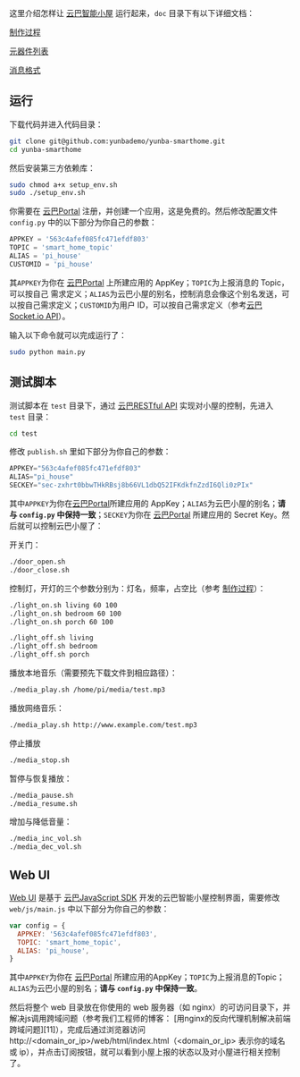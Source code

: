 这里介绍怎样让 [云巴智能小屋][1] 运行起来，`doc` 目录下有以下详细文档：

[制作过程][2]

[元器件列表][3]

[消息格式][4]

运行
--------

下载代码并进入代码目录：
```bash
git clone git@github.com:yunbademo/yunba-smarthome.git
cd yunba-smarthome
```

然后安装第三方依赖库：
```bash
sudo chmod a+x setup_env.sh
sudo ./setup_env.sh
```
你需要在 [云巴Portal][5] 注册，并创建一个应用，这是免费的。然后修改配置文件 `config.py` 中的以下部分为你自己的参数：
```python
APPKEY = '563c4afef085fc471efdf803'
TOPIC = 'smart_home_topic'
ALIAS = 'pi_house'
CUSTOMID = 'pi_house'
```
其`APPKEY`为你在 [云巴Portal][5] 上所建应用的 AppKey；`TOPIC`为上报消息的 Topic，可以按自己 需求定义；`ALIAS`为云巴小屋的别名，控制消息会像这个别名发送，可以按自己需求定义；`CUSTOMID`为用户 ID，可以按自己需求定义（参考[云巴Socket.io API][6]）。

输入以下命令就可以完成运行了：
```bash
sudo python main.py
```

测试脚本
--------

测试脚本在 `test` 目录下，通过 [云巴RESTful API][7] 实现对小屋的控制，先进入 `test` 目录：
```bash
cd test
```
修改 `publish.sh` 里如下部分为你自己的参数：
```python
APPKEY="563c4afef085fc471efdf803"
ALIAS="pi_house"
SECKEY="sec-zxhrt0bbwTHkRBsj8b66VL1dbQ52IFKdkfnZzdI6Qli0zPIx"
```
其中`APPKEY`为你在[云巴Portal][5]所建应用的 AppKey；`ALIAS`为云巴小屋的别名；**请与 `config.py` 中保持一致**；`SECKEY`为你在 [云巴Portal][5] 所建应用的 Secret Key。然后就可以控制云巴小屋了：

开关门：
```bash
./door_open.sh
./door_close.sh
```

控制灯，开灯的三个参数分别为：灯名，频率，占空比（参考 [制作过程][2]）：
```bash
./light_on.sh living 60 100
./light_on.sh bedroom 60 100
./light_on.sh porch 60 100

./light_off.sh living
./light_off.sh bedroom
./light_off.sh porch
```

播放本地音乐（需要预先下载文件到相应路径）：
```bash
./media_play.sh /home/pi/media/test.mp3
```

播放网络音乐：
```bash
./media_play.sh http://www.example.com/test.mp3
```

停止播放
```bash
./media_stop.sh
```

暂停与恢复播放：
```bash
./media_pause.sh
./media_resume.sh
```

增加与降低音量：
```bash
./media_inc_vol.sh
./media_dec_vol.sh
```

Web UI
--------

[Web UI][8] 是基于 [云巴JavaScript SDK][9] 开发的云巴智能小屋控制界面，需要修改 `web/js/main.js` 中以下部分为你自己的参数：
```js
var config = {
  APPKEY: '563c4afef085fc471efdf803',
  TOPIC: 'smart_home_topic',
  ALIAS: 'pi_house',
}
```

其中`APPKEY`为你在 [云巴Portal][5] 所建应用的AppKey；`TOPIC`为上报消息的Topic；`ALIAS`为云巴小屋的别名；**请与 `config.py` 中保持一致**。

然后将整个 web 目录放在你使用的 web 服务器（如 nginx）的可访问目录下，并解决js调用跨域问题（参考我们工程师的博客：  [用nginx的反向代理机制解决前端跨域问题][11]），完成后通过浏览器访问 http://\<domain_or_ip\>/web/html/index.html（\<domain_or_ip\> 表示你的域名或 ip），并点击订阅按钮，就可以看到小屋上报的状态以及对小屋进行相关控制了。

[1]: http://www.tudou.com/programs/view/BYpGTDNi72E/
[2]: https://github.com/yunbademo/yunba-smarthome/blob/master/doc/how_to_make.md
[3]: https://github.com/yunbademo/yunba-smarthome/blob/master/doc/purchase_list.md
[4]: https://github.com/yunbademo/yunba-smarthome/blob/master/doc/message_format.md
[5]: http://yunba.io/
[6]: http://yunba.io/docs2/socket.io_API/
[7]: http://yunba.io/docs2/restful_Quick_Start/
[8]: https://github.com/yunbademo/yunba-smarthome/tree/master/web
[9]: http://yunba.io/docs2/Javascript_SDK/
[10]: http://www.cnblogs.com/gabrielchen/p/5066120.html

